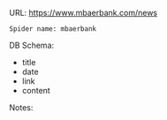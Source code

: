 URL: https://www.mbaerbank.com/news

    Spider name: mbaerbank

DB Schema:
- title
- date
- link
- content

Notes:
